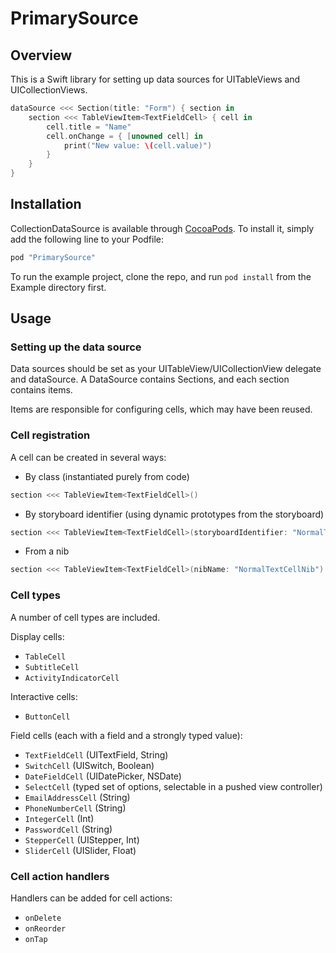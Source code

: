 # PrimarySource

## Overview

This is a Swift library for setting up data sources for UITableViews and UICollectionViews.

```swift
dataSource <<< Section(title: "Form") { section in
    section <<< TableViewItem<TextFieldCell> { cell in
        cell.title = "Name"
        cell.onChange = { [unowned cell] in
            print("New value: \(cell.value)")
        }
    }
}
```

## Installation

CollectionDataSource is available through [CocoaPods](http://cocoapods.org). To install it, simply add the following line to your Podfile:		
 		 
```ruby
pod "PrimarySource"
```

To run the example project, clone the repo, and run `pod install` from the Example directory first.

## Usage

### Setting up the data source

Data sources should be set as your UITableView/UICollectionView delegate and dataSource.  A DataSource contains Sections, and each section contains items.

Items are responsible for configuring cells, which may have been reused.

### Cell registration

A cell can be created in several ways:

* By class (instantiated purely from code)
```swift
section <<< TableViewItem<TextFieldCell>()
```

* By storyboard identifier (using dynamic prototypes from the storyboard)
```swift
section <<< TableViewItem<TextFieldCell>(storyboardIdentifier: "NormalTextCell")
```
* From a nib
```swift
section <<< TableViewItem<TextFieldCell>(nibName: "NormalTextCellNib")
```

### Cell types

A number of cell types are included.

Display cells:
* `TableCell`
* `SubtitleCell`
* `ActivityIndicatorCell`

Interactive cells:
* `ButtonCell`

Field cells (each with a field and a strongly typed value):
* `TextFieldCell` (UITextField, String)
* `SwitchCell` (UISwitch, Boolean)
* `DateFieldCell` (UIDatePicker, NSDate)
* `SelectCell` (typed set of options, selectable in a pushed view controller)
* `EmailAddressCell` (String)
* `PhoneNumberCell` (String)
* `IntegerCell` (Int)
* `PasswordCell` (String)
* `StepperCell` (UIStepper, Int)
* `SliderCell` (UISlider, Float)

### Cell action handlers

Handlers can be added for cell actions:

* `onDelete`
* `onReorder`
* `onTap`
